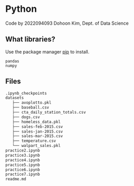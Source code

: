 # Python

Code by 2022094093 Dohoon Kim, Dept. of Data Science

## What libraries?

Use the package manager [pip](https://pip.pypa.io/en/stable/) to install.

```
pandas
numpy
```

## Files

```bash
.ipynb_checkpoints
datasets
   ├── avoplotto.pkl
   ├── baseball.csv
   ├── cta_daily_station_totals.csv
   ├── dogs.csv
   ├── homeless_data.pkl
   ├── sales-feb-2015.csv
   ├── sales-jan-2015.csv
   ├── sales-mar-2015.csv
   ├── temperature.csv
   └── walpart_sales.pkl
practice2.ipynb
practice3.ipynb
practice4.ipynb
practice5.ipynb
practice6.ipynb
practice7.ipynb
readme.md
``` 